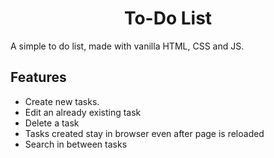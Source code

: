 <center><h1>To-Do List</h1></center>
<p> A simple to do list, made with vanilla HTML, CSS and JS.</p>
<h2>Features</h2>
<ul>
  <li>Create new tasks.</li>
  <li>Edit an already existing task</li>
  <li>Delete a task</li>
  <li>Tasks created stay in browser even after page is reloaded</li>
  <li>Search in between tasks</li>
</ul>
